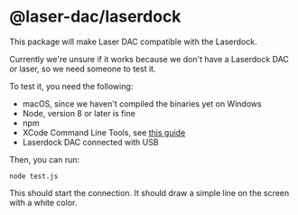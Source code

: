 # @laser-dac/laserdock

This package will make Laser DAC compatible with the Laserdock.

Currently we're unsure if it works because we don't have a Laserdock DAC or laser, so we need someone to test it.

To test it, you need the following:

- macOS, since we haven't compiled the binaries yet on Windows
- Node, version 8 or later is fine
- npm
- XCode Command Line Tools, see [this guide](https://github.com/nodejs/node-gyp#on-macos)
- Laserdock DAC connected with USB

Then, you can run:

```
node test.js
```

This should start the connection. It should draw a simple line on the screen with a white color.
